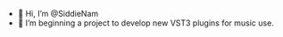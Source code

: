 - 👋 Hi, I’m @SiddieNam
- 👀 I’m beginning a project to develop new VST3 plugins for music use.

<!---
SiddieNam/SiddieNam is a ✨ special ✨ repository because its `README.md` (this file) appears on your GitHub profile.
You can click the Preview link to take a look at your changes.
--->
